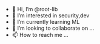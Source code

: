 - 👋 Hi, I’m @root-lib
- 👀 I’m interested in security,dev
- 🌱 I’m currently learning ML
- 💞️ I’m looking to collaborate on ...
- 📫 How to reach me ...

<!---
root-lib/root-lib is a ✨ special ✨ repository because its `README.md` (this file) appears on your GitHub profile.
You can click the Preview link to take a look at your changes.
--->
